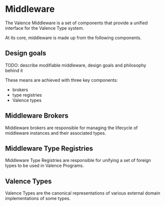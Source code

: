 # Middleware

The Valence Middleware is a set of components that provide a unified interface for the Valence Type system.

At its core, middleware is made up from the following components.

## Design goals

TODO: describe modifiable middleware, design goals and philosophy behind it

These means are achieved with three key components:

- brokers
- type registries
- Valence types

## Middleware Brokers

Middleware brokers are responsible for managing the lifecycle of middleware instances and their associated types.

## Middleware Type Registries

Middleware Type Registries are responsible for unifying a set of foreign types to be used in Valence Programs.

## Valence Types

Valence Types are the canonical representations of various external domain implementations of some types.
